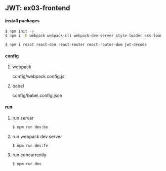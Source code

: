 ## JWT: ex03-frontend

#### install packages
```sh
$ npm init -y
$ npm i -D webpack webpack-cli webpack-dev-server style-loader css-loader node-sass sass-loader babel-loader @babel/core @babel/cli @babel/preset-env @babel/preset-react @babel/plugin-transform-runtime @babel/plugin-syntax-throw-expressions concurrently

$ npm i react react-dom react-router react-router-dom jwt-decode
```

#### config
1) webpack
   
   config/webpack.config.js

2) babel
   
   config/babel.config.json

#### run
1) run server
   ```sh
   $ npm run dev:be
   ```

2) run webpack dev server
   ```sh
   $ npm run dev:fe
   ```

3) run concurrently
   ```sh
   $ npm run dev
   ```


